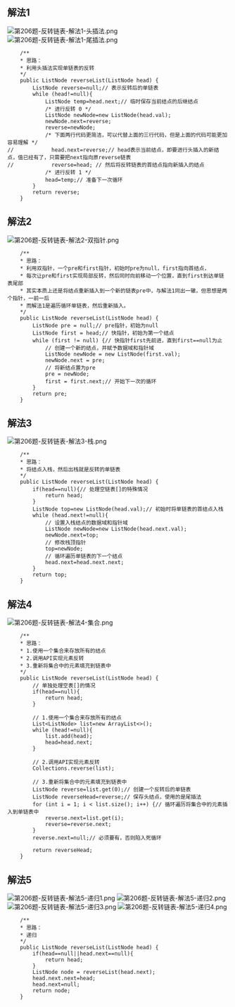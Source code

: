 ## 解法1
![第206题-反转链表-解法1-头插法.png](https://pic.leetcode-cn.com/1609765703-IjGcEN-%E7%AC%AC206%E9%A2%98-%E5%8F%8D%E8%BD%AC%E9%93%BE%E8%A1%A8-%E8%A7%A3%E6%B3%951-%E5%A4%B4%E6%8F%92%E6%B3%95.png)
![第206题-反转链表-解法1-尾插法.png](https://pic.leetcode-cn.com/1609765711-ZgzTTL-%E7%AC%AC206%E9%A2%98-%E5%8F%8D%E8%BD%AC%E9%93%BE%E8%A1%A8-%E8%A7%A3%E6%B3%951-%E5%B0%BE%E6%8F%92%E6%B3%95.png)
```
    /**
    * 思路：
    * 利用头插法实现单链表的反转
    */
    public ListNode reverseList(ListNode head) {
        ListNode reverse=null;// 表示反转后的单链表
        while (head!=null){
            ListNode temp=head.next;// 临时保存当前结点的后继结点
            /* 进行反转 0 */
            ListNode newNode=new ListNode(head.val);
            newNode.next=reverse;
            reverse=newNode;
            /* 下面两行代码更简洁，可以代替上面的三行代码，但是上面的代码可能更加容易理解 */
//            head.next=reverse;// head表示当前结点，即要进行头插入的新结点，值已经有了，只需要把next指向原reverse链表
//            reverse=head; // 然后将反转链表的首结点指向新插入的结点
            /* 进行反转 1 */
            head=temp;// 准备下一次循环
        }
        return reverse;
    }
```


## 解法2
![第206题-反转链表-解法2-双指针.png](https://pic.leetcode-cn.com/1609765771-jbyoDM-%E7%AC%AC206%E9%A2%98-%E5%8F%8D%E8%BD%AC%E9%93%BE%E8%A1%A8-%E8%A7%A3%E6%B3%952-%E5%8F%8C%E6%8C%87%E9%92%88.png)
```
    /**
    * 思路：
    * 利用双指针，一个pre和first指针，初始时pre为null，first指向首结点，
    * 每次让pre和first实现局部反转，然后同时向前移动一个位置，直到first到达单链表尾部
    * 其实本质上还是将结点重新插入到一个新的链表pre中，与解法1同出一辙，但思想是两个指针，一前一后
    * 而解法1是遍历循环单链表，然后重新插入。
    */
    public ListNode reverseList(ListNode head) {
        ListNode pre = null;// pre指针，初始为null
        ListNode first = head;// 快指针，初始为第一个结点
        while (first != null) {// 快指针first先前进，直到first==null为止
            // 创建一个新的结点，并赋予数据域和指针域
            ListNode newNode = new ListNode(first.val);
            newNode.next = pre;
            // 将新结点置为pre
            pre = newNode;
            first = first.next;// 开始下一次的循环
        }
        return pre;
    }
```

## 解法3
![第206题-反转链表-解法3-栈.png](https://pic.leetcode-cn.com/1609765805-VSmtFw-%E7%AC%AC206%E9%A2%98-%E5%8F%8D%E8%BD%AC%E9%93%BE%E8%A1%A8-%E8%A7%A3%E6%B3%953-%E6%A0%88.png)
```
    /**
    * 思路：
    * 将结点入栈，然后出栈就是反转的单链表
    */
    public ListNode reverseList(ListNode head) {
        if(head==null){// 处理空链表[]的特殊情况
            return head;
        }
        ListNode top=new ListNode(head.val);// 初始时将单链表的首结点入栈
        while (head.next!=null){
            // 设置入栈结点的数据域和指针域
            ListNode newNode=new ListNode(head.next.val);
            newNode.next=top;
            // 修改栈顶指针
            top=newNode;
            // 循环遍历单链表的下一个结点
            head.next=head.next.next;
        }
        return top;
    }
```


## 解法4
![第206题-反转链表-解法4-集合.png](https://pic.leetcode-cn.com/1609765854-NDBncp-%E7%AC%AC206%E9%A2%98-%E5%8F%8D%E8%BD%AC%E9%93%BE%E8%A1%A8-%E8%A7%A3%E6%B3%954-%E9%9B%86%E5%90%88.png)
```
    /**
    * 思路：
    * 1.使用一个集合来存放所有的结点
    * 2.调用API实现元素反转
    * 3.重新将集合中的元素填充到链表中
    */
    public ListNode reverseList(ListNode head) {
        // 单独处理空表[]的情况
        if(head==null){
            return head;
        }

        // 1.使用一个集合来存放所有的结点
        List<ListNode> list=new ArrayList<>();
        while (head!=null){
            list.add(head);
            head=head.next;
        }

        // 2.调用API实现元素反转
        Collections.reverse(list);

        // 3.重新将集合中的元素填充到链表中
        ListNode reverse=list.get(0);// 创建一个反转后的单链表
        ListNode reverseHead=reverse;// 保存头结点，使用的是尾插法
        for (int i = 1; i < list.size(); i++) {// 循环遍历将集合中的元素插入到单链表中
            reverse.next=list.get(i);
            reverse=reverse.next;
        }
        reverse.next=null;// 必须要有，否则陷入死循环

        return reverseHead;
    }
```


## 解法5
![第206题-反转链表-解法5-递归1.png](https://pic.leetcode-cn.com/1609765900-lxLTVP-%E7%AC%AC206%E9%A2%98-%E5%8F%8D%E8%BD%AC%E9%93%BE%E8%A1%A8-%E8%A7%A3%E6%B3%955-%E9%80%92%E5%BD%921.png)
![第206题-反转链表-解法5-递归2.png](https://pic.leetcode-cn.com/1609765905-WdygjG-%E7%AC%AC206%E9%A2%98-%E5%8F%8D%E8%BD%AC%E9%93%BE%E8%A1%A8-%E8%A7%A3%E6%B3%955-%E9%80%92%E5%BD%922.png)
![第206题-反转链表-解法5-递归3.png](https://pic.leetcode-cn.com/1609765909-DVOJeH-%E7%AC%AC206%E9%A2%98-%E5%8F%8D%E8%BD%AC%E9%93%BE%E8%A1%A8-%E8%A7%A3%E6%B3%955-%E9%80%92%E5%BD%923.png)
![第206题-反转链表-解法5-递归4.png](https://pic.leetcode-cn.com/1609765912-bKNgFR-%E7%AC%AC206%E9%A2%98-%E5%8F%8D%E8%BD%AC%E9%93%BE%E8%A1%A8-%E8%A7%A3%E6%B3%955-%E9%80%92%E5%BD%924.png)
```
    /**
    * 思路：
    * 递归
    */
    public ListNode reverseList(ListNode head) {
        if(head==null||head.next==null){
            return head;
        }
        ListNode node = reverseList(head.next);
        head.next.next=head;
        head.next=null;
        return node;
    }
```
